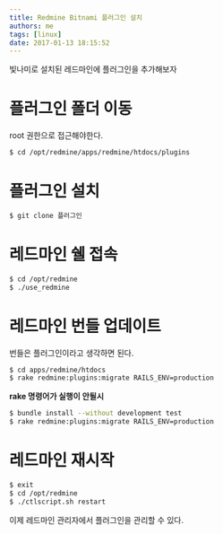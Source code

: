 ```yaml
---
title: Redmine Bitnami 플러그인 설치
authors: me
tags: [linux]
date: 2017-01-13 18:15:52
---
```


빛나미로 설치된 레드마인에 플러그인을 추가해보자

# 플러그인 폴더 이동

root 권한으로 접근해야한다.

```bash
$ cd /opt/redmine/apps/redmine/htdocs/plugins
```

# 플러그인 설치

```bash
$ git clone 플러그인
```

# 레드마인 쉘 접속

```bash
$ cd /opt/redmine
$ ./use_redmine
```

# 레드마인 번들 업데이트

번들은 플러그인이라고 생각하면 된다.

```bash
$ cd apps/redmine/htdocs
$ rake redmine:plugins:migrate RAILS_ENV=production
```

**rake 명령어가 실행이 안될시**

```bash
$ bundle install --without development test
$ rake redmine:plugins:migrate RAILS_ENV=production
```

# 레드마인 재시작

```bash
$ exit
$ cd /opt/redmine
$ ./ctlscript.sh restart
```

이제 레드마인 관리자에서 플러그인을 관리할 수 있다.
